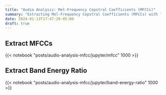 ```yaml
---
title: "Audio Analysis: Mel-Frequency Cepstral Coefficients (MFCCs)"
summary: "Extracting Mel-Frequency Cepstral Coefficients (MFCCs) with librosa for audio classification"
date: 2024-01-13T17:47:20-05:00
draft: true
---
```


## Extract MFCCs

{{< notebook "posts/audio-analysis-mfcc/jupyter/mfcc" 1000 >}}

## Extract Band Energy Ratio

{{< notebook "posts/audio-analysis-mfcc/jupyter/band-energy-ratio" 1000 >}}
